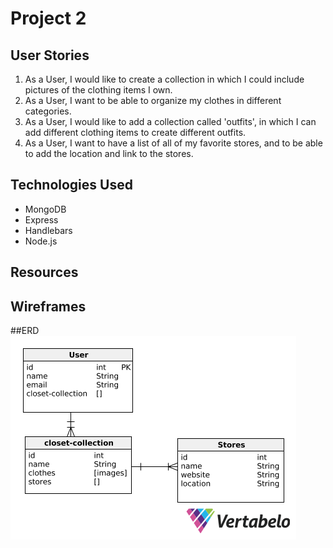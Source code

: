 # Project 2

## User Stories 
1. As a User, I would like to create a collection in which I could include pictures of the clothing items I own.
2. As a User, I want to be able to organize my clothes in different categories.
3. As a User, I would like to add a collection called 'outfits', in which I can add different clothing items to create different outfits.
4. As a User, I want to have a list of all of my favorite stores, and to be able to add the location and link to the stores.


## Technologies Used
- MongoDB
- Express
- Handlebars
- Node.js

## Resources

## Wireframes

##ERD
![ERD](/images/ERD.png)

